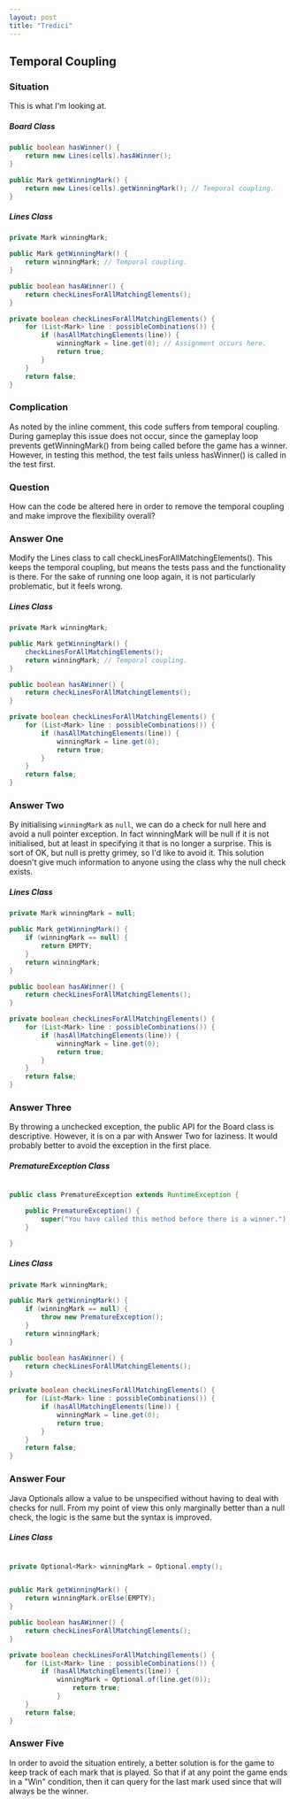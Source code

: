 ```yaml
---
layout: post
title: "Tredici"
---
```


## Temporal Coupling

### Situation

This is what I'm looking at.

##### **Board Class**

```java
public boolean hasWinner() {
    return new Lines(cells).hasAWinner();
}

public Mark getWinningMark() {
    return new Lines(cells).getWinningMark(); // Temporal coupling.
}
```

##### **Lines Class**

```java
private Mark winningMark;

public Mark getWinningMark() {
    return winningMark; // Temporal coupling.
}

public boolean hasAWinner() {
    return checkLinesForAllMatchingElements();
}

private boolean checkLinesForAllMatchingElements() {
    for (List<Mark> line : possibleCombinations()) {
        if (hasAllMatchingElements(line)) {
            winningMark = line.get(0); // Assignment occurs here.
            return true;
        }
    }
    return false;
}
```

### Complication

As noted by the inline comment, this code suffers from temporal coupling.
During gameplay this issue does not occur, since the gameplay loop prevents
getWinningMark() from being called before the game has a winner. However, in
testing this method, the test fails unless hasWinner() is called in the test
first. 

### Question

How can the code be altered here in order to remove the temporal coupling and
make improve the flexibility overall? 

### Answer One

Modify the Lines class to call checkLinesForAllMatchingElements(). This keeps
the temporal coupling, but means the tests pass and the functionality is there.
For the sake of running one loop again, it is not particularly problematic, but
it feels wrong.

##### **Lines Class**

```java
private Mark winningMark;

public Mark getWinningMark() {
    checkLinesForAllMatchingElements();
    return winningMark; // Temporal coupling.
}

public boolean hasAWinner() {
    return checkLinesForAllMatchingElements();
}

private boolean checkLinesForAllMatchingElements() {
    for (List<Mark> line : possibleCombinations()) {
        if (hasAllMatchingElements(line)) {
            winningMark = line.get(0);
            return true;
        }
    }
    return false;
}
```

### Answer Two

By initialising `winningMark` as `null`, we can do a check for null here and
avoid a null pointer exception. In fact winningMark will be null if it is not
initialised, but at least in specifying it that is no longer a surprise.    This
is sort of OK, but null is pretty grimey, so I'd like to avoid it. This
solution doesn't give much information to anyone using the class why the null
check exists.

##### **Lines Class**

```java
private Mark winningMark = null;

public Mark getWinningMark() {
    if (winningMark == null) {
        return EMPTY;
    }
    return winningMark; 
}

public boolean hasAWinner() {
    return checkLinesForAllMatchingElements();
}

private boolean checkLinesForAllMatchingElements() {
    for (List<Mark> line : possibleCombinations()) {
        if (hasAllMatchingElements(line)) {
            winningMark = line.get(0);
            return true;
        }
    }
    return false;
}
```

### Answer Three

By throwing a unchecked exception, the public API for the Board class is
descriptive.    However, it is on a par with Answer Two for laziness. It
would probably better to avoid the exception in the first place. 

##### **PrematureException Class**

```java

public class PrematureException extends RuntimeException {

    public PrematureException() {
        super("You have called this method before there is a winner.");
    }

}

```

##### **Lines Class**

```java
private Mark winningMark;

public Mark getWinningMark() {
    if (winningMark == null) {
        throw new PrematureException();
    }
    return winningMark;
}

public boolean hasAWinner() {
    return checkLinesForAllMatchingElements();
}

private boolean checkLinesForAllMatchingElements() {
    for (List<Mark> line : possibleCombinations()) {
        if (hasAllMatchingElements(line)) {
            winningMark = line.get(0);
            return true;
        }
    }
    return false;
}
```

### Answer Four

Java Optionals allow a value to be unspecified without having to deal with
checks for null. From my point of view this only marginally better than a null
check, the logic is the same but the syntax is improved.

##### **Lines Class**

```java

private Optional<Mark> winningMark = Optional.empty();


public Mark getWinningMark() {
    return winningMark.orElse(EMPTY);
}

public boolean hasAWinner() {
    return checkLinesForAllMatchingElements();
}

private boolean checkLinesForAllMatchingElements() {
    for (List<Mark> line : possibleCombinations()) {
        if (hasAllMatchingElements(line)) { 
            winningMark = Optional.of(line.get(0));
                return true;
            }
    }
    return false;
}
```

### Answer Five

In order to avoid the situation entirely, a better solution is for the game to
keep track of each mark that is played. So that if at any point the game ends
in a "Win" condition, then it can query for the last mark used since that will
always be the winner.
